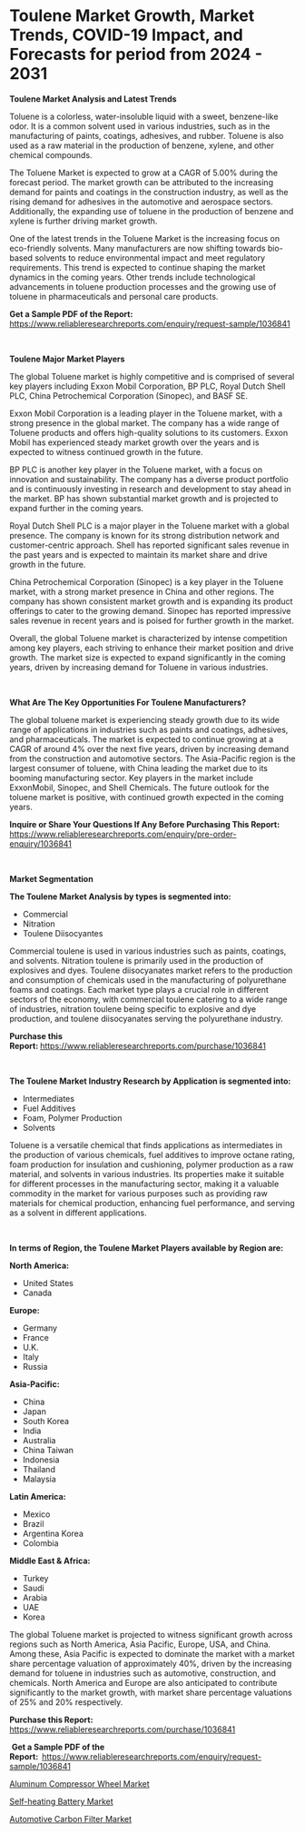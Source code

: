 <p><h1>Toulene Market Growth, Market Trends, COVID-19 Impact, and Forecasts for period from 2024 - 2031</h1></p><p><strong>Toulene Market Analysis and Latest Trends</strong></p>
<p><p>Toluene is a colorless, water-insoluble liquid with a sweet, benzene-like odor. It is a common solvent used in various industries, such as in the manufacturing of paints, coatings, adhesives, and rubber. Toluene is also used as a raw material in the production of benzene, xylene, and other chemical compounds.</p><p>The Toluene Market is expected to grow at a CAGR of 5.00% during the forecast period. The market growth can be attributed to the increasing demand for paints and coatings in the construction industry, as well as the rising demand for adhesives in the automotive and aerospace sectors. Additionally, the expanding use of toluene in the production of benzene and xylene is further driving market growth.</p><p>One of the latest trends in the Toluene Market is the increasing focus on eco-friendly solvents. Many manufacturers are now shifting towards bio-based solvents to reduce environmental impact and meet regulatory requirements. This trend is expected to continue shaping the market dynamics in the coming years. Other trends include technological advancements in toluene production processes and the growing use of toluene in pharmaceuticals and personal care products.</p></p>
<p><strong>Get a Sample PDF of the Report:&nbsp;</strong> <a href="https://www.reliableresearchreports.com/enquiry/request-sample/1036841">https://www.reliableresearchreports.com/enquiry/request-sample/1036841</a></p>
<p>&nbsp;</p>
<p><strong>Toulene Major Market Players</strong></p>
<p><p>The global Toluene market is highly competitive and is comprised of several key players including Exxon Mobil Corporation, BP PLC, Royal Dutch Shell PLC, China Petrochemical Corporation (Sinopec), and BASF SE.</p><p>Exxon Mobil Corporation is a leading player in the Toluene market, with a strong presence in the global market. The company has a wide range of Toluene products and offers high-quality solutions to its customers. Exxon Mobil has experienced steady market growth over the years and is expected to witness continued growth in the future.</p><p>BP PLC is another key player in the Toluene market, with a focus on innovation and sustainability. The company has a diverse product portfolio and is continuously investing in research and development to stay ahead in the market. BP has shown substantial market growth and is projected to expand further in the coming years.</p><p>Royal Dutch Shell PLC is a major player in the Toluene market with a global presence. The company is known for its strong distribution network and customer-centric approach. Shell has reported significant sales revenue in the past years and is expected to maintain its market share and drive growth in the future.</p><p>China Petrochemical Corporation (Sinopec) is a key player in the Toluene market, with a strong market presence in China and other regions. The company has shown consistent market growth and is expanding its product offerings to cater to the growing demand. Sinopec has reported impressive sales revenue in recent years and is poised for further growth in the market.</p><p>Overall, the global Toluene market is characterized by intense competition among key players, each striving to enhance their market position and drive growth. The market size is expected to expand significantly in the coming years, driven by increasing demand for Toluene in various industries.</p></p>
<p>&nbsp;</p>
<p><strong>What Are The Key Opportunities For Toulene Manufacturers?</strong></p>
<p><p>The global toluene market is experiencing steady growth due to its wide range of applications in industries such as paints and coatings, adhesives, and pharmaceuticals. The market is expected to continue growing at a CAGR of around 4% over the next five years, driven by increasing demand from the construction and automotive sectors. The Asia-Pacific region is the largest consumer of toluene, with China leading the market due to its booming manufacturing sector. Key players in the market include ExxonMobil, Sinopec, and Shell Chemicals. The future outlook for the toluene market is positive, with continued growth expected in the coming years.</p></p>
<p><strong>Inquire or Share Your Questions If Any Before Purchasing This Report:</strong> <a href="https://www.reliableresearchreports.com/enquiry/pre-order-enquiry/1036841">https://www.reliableresearchreports.com/enquiry/pre-order-enquiry/1036841</a></p>
<p>&nbsp;</p>
<p><strong>Market Segmentation</strong></p>
<p><strong>The Toulene Market Analysis by types is segmented into:</strong></p>
<p><ul><li>Commercial</li><li>Nitration</li><li>Toulene Diisocyantes</li></ul></p>
<p><p>Commercial toulene is used in various industries such as paints, coatings, and solvents. Nitration toulene is primarily used in the production of explosives and dyes. Toulene diisocyanates market refers to the production and consumption of chemicals used in the manufacturing of polyurethane foams and coatings. Each market type plays a crucial role in different sectors of the economy, with commercial toulene catering to a wide range of industries, nitration toulene being specific to explosive and dye production, and toulene diisocyanates serving the polyurethane industry.</p></p>
<p><strong>Purchase this Report:&nbsp;</strong><a href="https://www.reliableresearchreports.com/purchase/1036841">https://www.reliableresearchreports.com/purchase/1036841</a></p>
<p>&nbsp;</p>
<p><strong>The Toulene Market Industry Research by Application is segmented into:</strong></p>
<p><ul><li>Intermediates</li><li>Fuel Additives</li><li>Foam, Polymer Production</li><li>Solvents</li></ul></p>
<p><p>Toluene is a versatile chemical that finds applications as intermediates in the production of various chemicals, fuel additives to improve octane rating, foam production for insulation and cushioning, polymer production as a raw material, and solvents in various industries. Its properties make it suitable for different processes in the manufacturing sector, making it a valuable commodity in the market for various purposes such as providing raw materials for chemical production, enhancing fuel performance, and serving as a solvent in different applications.</p></p>
<p>&nbsp;</p>
<p><strong>In terms of Region, the Toulene Market Players available by Region are:</strong></p>
<p>
    <p> <strong> North America: </strong>
        <ul>
            <li>United States</li>
            <li>Canada</li>
        </ul>
        </p> 
    <p> <strong> Europe: </strong>
        <ul>
            <li>Germany</li>
            <li>France</li>
            <li>U.K.</li>
            <li>Italy</li>
            <li>Russia</li>
        </ul>
        </p> 
    <p> <strong> Asia-Pacific: </strong>
        <ul>
            <li>China</li>
            <li>Japan</li>
            <li>South Korea</li>
            <li>India</li>
            <li>Australia</li>
            <li>China Taiwan</li>
            <li>Indonesia</li>
            <li>Thailand</li>
            <li>Malaysia</li>
        </ul>
        </p> 
    <p> <strong> Latin America: </strong>
        <ul>
            <li>Mexico</li>
            <li>Brazil</li>
            <li>Argentina Korea</li>
            <li>Colombia</li>
        </ul>
        </p> 
    <p> <strong> Middle East & Africa: </strong>
        <ul>
            <li>Turkey</li>
            <li>Saudi</li>
            <li>Arabia</li>
            <li>UAE</li>
            <li>Korea</li>
        </ul>
    </p>
    </p>
<p><p>The global Toluene market is projected to witness significant growth across regions such as North America, Asia Pacific, Europe, USA, and China. Among these, Asia Pacific is expected to dominate the market with a market share percentage valuation of approximately 40%, driven by the increasing demand for toluene in industries such as automotive, construction, and chemicals. North America and Europe are also anticipated to contribute significantly to the market growth, with market share percentage valuations of 25% and 20% respectively.</p></p>
<p><strong>Purchase this Report: </strong><a href="https://www.reliableresearchreports.com/purchase/1036841">https://www.reliableresearchreports.com/purchase/1036841</a></p>
<p>&nbsp;<strong>Get a Sample PDF of the Report:&nbsp;&nbsp;</strong><a href="https://www.reliableresearchreports.com/enquiry/request-sample/1036841">https://www.reliableresearchreports.com/enquiry/request-sample/1036841</a></p>
<p><strong></strong></p>
<p><p><a href="https://view.publitas.com/reportprime-1/aluminum-compressor-wheel-market-research-report-forecasted-for-period-from-2023-2030-by-market-type-market-application-and-region/">Aluminum Compressor Wheel Market</a></p><p><a href="https://view.publitas.com/reportprime-1/self-heating-battery-market-insights-market-players-and-forecast-till-2030/">Self-heating Battery Market</a></p><p><a href="https://view.publitas.com/reportprime-1/automotive-carbon-filter-market-size-reflecting-a-forecast-till-2030-market-by-type-by-application-and-by-geography-vp3br9p7e6d6/">Automotive Carbon Filter Market</a></p></p>